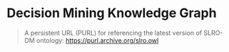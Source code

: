 # Decision Mining Knowledge Graph

> A persistent URL (PURL) for referencing the latest version of SLRO-DM ontology: https://purl.archive.org/slro.owl
